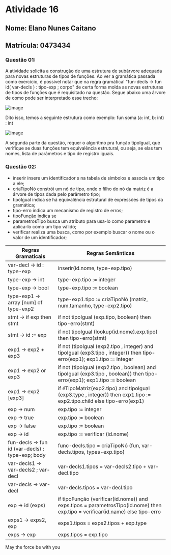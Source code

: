 # Atividade 16
## Nome: Elano Nunes Caitano
## Matrícula: 0473434

### Questão 01:

A atividade solicita a construção de uma estrutura de subárvore adequada para novas estruturas de tipos de funções. Ao ver a gramática passada como exercício, é possível notar que na regra gramátical "fun-decls -> fun id( var-decls ) : tipo-exp ; corpo" de certa forma molda as novas estruturas de tipos de funções que é requisitado na questão. Segue abaixo uma árvore de como pode ser interpretado esse trecho:

 ![image](https://drive.google.com/uc?export=view&id=1W_bhLOqje2DsJjwecfkvKzmmVZIHJuz_)

Dito isso, temos a seguinte estrutura como exemplo: fun soma (a: int, b: int) : int

 ![image](https://drive.google.com/uc?export=view&id=1hLebSbE9GIXPcuh9151la76kUUfMVOFO)
 
 A segunda parte da questão, requer o algoritmo pra função tipoIgual, que verifique se duas funções tem equivalência estrutural, ou seja, se elas tem nomes, lista de parâmetros e tipo de registro iguais.


### Questão 02:

* inserir insere um identificador s na tabela de simbolos e associa um tipo a ele; 
* criaTipoNó constrói um nó de tipo, onde o filho do nó da matriz é a árvore de tipos dada pelo parâmetro tipo; 
* tipoIgual indica se há equivalência estrutural de expressões de tipos da gramática;
* tipo-erro indica um mecanismo de registro de erros;
* tipoFunção indica se 
* parametrosTipo busca um atributo para usa-lo como parametro e aplica-lo como um tipo válido;
* verificar realiza uma busca, como por exemplo buscar o nome ou o valor de um identificador;

| Regras Gramaticais                 | Regras Semânticas                         |   
|------------------------------------|-------------------------------------------|
| var-decl -> id : type-exp            | inserir(id.nome, type-exp.tipo)           |  
| type-exp -> int                    | type-exp.tipo := integer                 |   
| type-exp -> bool                   | type-exp.tipo := boolean                 |
| type-exp1 -> array [num] of type-exp2 | type-exp1.tipo := criaTipoNó (matriz, num.tamanho, type-exp2.tipo) |  
| stmt -> if exp then stmt | if not tipoIgual (exp.tipo, boolean) then tipo-erro(stmt) |   
| stmt -> id := exp      | if not tipoIgual (lookup(id.nome).exp.tipo) then tipo-erro(stmt) |
| exp1 -> exp2 + exp3 | if not (tipoIgual (exp2.tipo , integer) and tipoIgual (exp3.tipo , integer)) then tipo-erro(exp1); exp1.tipo := integer |
| exp1 -> exp2 or exp3 | if not (tipoIgual (exp2.tipo , boolean) and tipoIgual (exp3.tipo , boolean)) then tipo-erro(exp1); exp1.tipo := boolean |
| exp1 -> exp2 [exp3] | if éTipoMatriz(exp2.tipo) and tipoIgual (exp3.type , integer)) then exp1.tipo := exp2.tipo.child else tipo-erro(exp1) |
| exp -> num | exp.tipo := integer |
| exp -> true | exp.tipo := boolean |
| exp -> false | exp.tipo := boolean |
| exp -> id | exp.tipo := verificar (id.nome) |
| fun-decls -> fun id (var-decls) : type-exp; body | func-decls.tipo = criaTipoNó (fun, var-decls.tipos, types-exp.tipo) |
| var-decls1 -> var-decls2 ; var-decl                | var-decls1.tipos = var-decls2.tipo + var-decl.tipo  |
| var-decls -> var-decl          | var-decls.tipos = var-decl.tipo |
| exp -> id (exps)               | if tipoFunção (verificar(id.nome)) and exps.tipos = parametrosTipo(id.nome) then exp.tipo = verificar(id.name) else tipo-erro |
| exps1 -> exps2, exp | exps1.tipos = exps2.tipos + exp.type |
| exps -> exp | exps.tipos = exp.tipo |

May the force be with you

